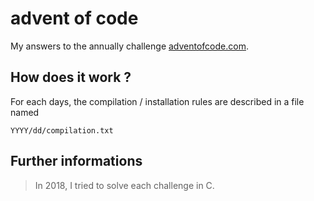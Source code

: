 # advent of code

My answers to the annually challenge [adventofcode.com](https://adventofcode.com/).

## How does it work ?

For each days, the compilation / installation rules are described in a file named

    YYYY/dd/compilation.txt

## Further informations

> In 2018, I tried to solve each challenge in C.
